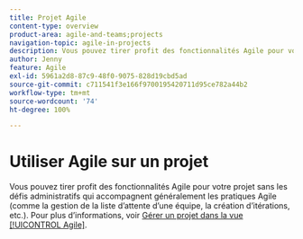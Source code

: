 ```yaml
---
title: Projet Agile
content-type: overview
product-area: agile-and-teams;projects
navigation-topic: agile-in-projects
description: Vous pouvez tirer profit des fonctionnalités Agile pour votre projet sans les défis administratifs qui accompagnent généralement les pratiques Agile (comme la gestion de la liste d’attente d’une équipe, la création d’itérations, etc.).
author: Jenny
feature: Agile
exl-id: 5961a2d8-87c9-48f0-9075-828d19cbd5ad
source-git-commit: c711541f3e166f9700195420711d95ce782a44b2
workflow-type: tm+mt
source-wordcount: '74'
ht-degree: 100%

---
```


# Utiliser Agile sur un projet

Vous pouvez tirer profit des fonctionnalités Agile pour votre projet sans les défis administratifs qui accompagnent généralement les pratiques Agile (comme la gestion de la liste d’attente d’une équipe, la création d’itérations, etc.). Pour plus d’informations, voir [Gérer un projet dans la vue [!UICONTROL Agile]](../../manage-work/projects/manage-projects/manage-projects-in-agile-view.md).
